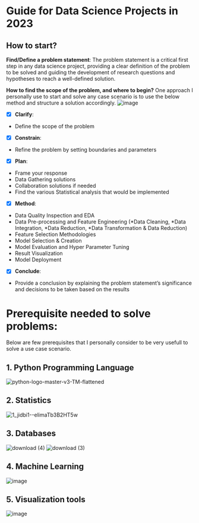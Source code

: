 # Guide for Data Science Projects in 2023
## How to start?

**Find/Define a problem statement**:
The problem statement is a critical first step in any data science project, providing a clear definition of the problem to be solved and guiding the development of research questions and hypotheses to reach a well-defined solution.

**How to find the scope of the problem, and where to begin?**
One approach I personally use to start and solve any case scenario is to use the below method and structure a solution accordingly.
![image](https://user-images.githubusercontent.com/40434495/236561740-3a14afbc-97e7-430d-9804-5a11f6f0d1dc.png)

- [x] **Clarify**:
- Define the scope of the problem
- [x] **Constrain**:
-  Refine the problem by setting boundaries and parameters
- [x] **Plan**:
-  Frame your response
-  Data Gathering solutions
-  Collaboration solutions if needed
-  Find the various Statistical analysis that would be implemented
- [x] **Method**:
-  Data Quality Inspection and EDA
-  Data Pre-processing and Feature Engineering (*Data Cleaning, *Data Integration, *Data Reduction, *Data Transformation & Data Reduction)
-  Feature Selection Methodologies
-  Model Selection & Creation
-  Model Evaluation and Hyper Parameter Tuning
-  Result Visualization
-  Model Deployment
- [x] **Conclude**:
-  Provide a conclusion by explaining the problem statement’s significance and decisions to be taken based on the results 

# Prerequisite needed to solve problems:
Below are few prerequisites that I personally consider to be very usefull to solve a use case scenario.

## 1. Python Programming Language
![python-logo-master-v3-TM-flattened](https://user-images.githubusercontent.com/20041231/211717885-0b1e049b-f5b3-457d-ba7a-9345ec3aa39c.png)
## 2. Statistics
![1_jidbi1--elimaTb3B2HT5w](https://user-images.githubusercontent.com/20041231/211717931-134aaac2-a8fc-445b-93a6-ae241c66ba5b.png)
## 3. Databases
![download (4)](https://user-images.githubusercontent.com/20041231/211718051-2af3c5ba-cb6d-451b-85ea-5bb01abd9869.png)
![download (3)](https://user-images.githubusercontent.com/20041231/211718010-30412d4c-9cea-4ae7-858e-a761d0240812.png)
## 4. Machine Learning
![image](https://user-images.githubusercontent.com/40434495/236575867-1aed9320-1e35-400c-83ed-d6e7515c1544.png)
## 5. Visualization tools
![image](https://user-images.githubusercontent.com/40434495/236576283-5bd8858d-263d-48a6-98be-6eb7c7d27a39.png)


